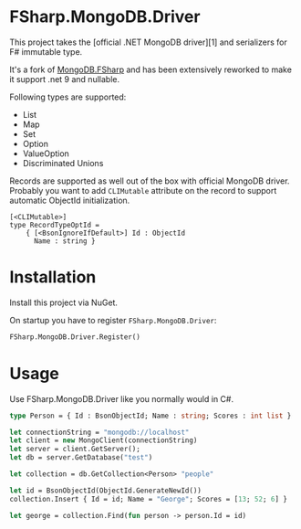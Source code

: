 # FSharp.MongoDB.Driver
This project takes the [official .NET MongoDB driver][1] and serializers for F# immutable type.

It's a fork of [MongoDB.FSharp](https://github.com/tkellogg/MongoDB.FSharp) and has been extensively reworked to make it support .net 9 and nullable.

Following types are supported:
* List
* Map
* Set
* Option
* ValueOption
* Discriminated Unions

Records are supported as well out of the box with official MongoDB driver. Probably you want to add `CLIMutable` attribute on the record to support automatic ObjectId initialization.
```
[<CLIMutable>]
type RecordTypeOptId =
    { [<BsonIgnoreIfDefault>] Id : ObjectId
      Name : string }
```

# Installation
Install this project via NuGet.

On startup you have to register `FSharp.MongoDB.Driver`:
```ocaml
FSharp.MongoDB.Driver.Register()
```

# Usage
Use FSharp.MongoDB.Driver like you normally would in C#. 

```ocaml
type Person = { Id : BsonObjectId; Name : string; Scores : int list }

let connectionString = "mongodb://localhost"
let client = new MongoClient(connectionString)
let server = client.GetServer();
let db = server.GetDatabase("test")

let collection = db.GetCollection<Person> "people"

let id = BsonObjectId(ObjectId.GenerateNewId())
collection.Insert { Id = id; Name = "George"; Scores = [13; 52; 6] }

let george = collection.Find(fun person -> person.Id = id)
```
